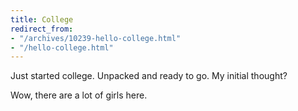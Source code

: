 ```yaml
---
title: College
redirect_from:
- "/archives/10239-hello-college.html"
- "/hello-college.html"
---
```



Just started college. Unpacked and ready to go. My initial thought?

Wow, there are a lot of girls here.
